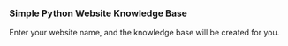 ### Simple Python Website Knowledge Base

Enter your website name, and the knowledge base will be created for you.